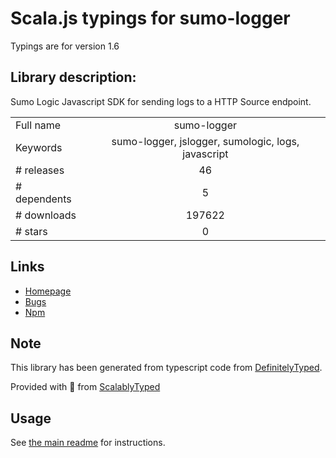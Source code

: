 
# Scala.js typings for sumo-logger

Typings are for version 1.6

## Library description:
Sumo Logic Javascript SDK for sending logs to a HTTP Source endpoint.

|                    |                 |
| ------------------ | :-------------: |
| Full name          | sumo-logger |
| Keywords           | sumo-logger, jslogger, sumologic, logs, javascript |
| # releases         | 46 |
| # dependents       | 5 |
| # downloads        | 197622 |
| # stars            | 0 |

## Links
- [Homepage](https://github.com/sumologic/js-sumo-logger#readme)
- [Bugs](https://github.com/sumologic/js-sumo-logger/issues)
- [Npm](https://www.npmjs.com/package/sumo-logger)
    


## Note
This library has been generated from typescript code from [DefinitelyTyped](https://definitelytyped.org).

Provided with :purple_heart: from [ScalablyTyped](https://github.com/oyvindberg/ScalablyTyped)

## Usage
See [the main readme](../../readme.md) for instructions.


